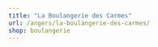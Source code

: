 ```yaml
---
title: "La Boulangerie des Carmes"
url: /angers/la-boulangerie-des-carmes/
shop: boulangerie
---
```

